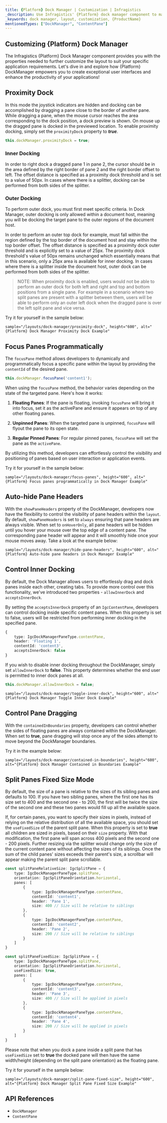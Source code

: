 ```yaml
---
title: {Platform} Dock Manager | Customization | Infragistics
_description: Use Infragistics' {Platform} dock manager component to manage the layout through panes, with the ability to customize it. Check out {ProductName} dock manager tutorials!
_keywords: dock manager, layout, customization, {ProductName}
mentionedTypes: ["DockManager", "ContentPane"]
---
```


## Customizing {Platform} Dock Manager

The Infragistics {Platform} Dock Manager component provides you with the properties needed to further customize the layout to suit your specific application requirements.
Let's dive in and explore how {Platform} DockManager empowers you to create exceptional user interfaces and enhance the productivity of your applications!

<div class="divider--half"></div>

## Proximity Dock

In this mode the joystick indicators are hidden and docking can be accomplished by dragging a pane close to the border of another pane. While dragging a pane, when the mouse cursor reaches the area corresponding to the dock position, a dock preview is shown. On mouse up the dragged pane is docked in the previewed location. To enable proximity docking, simply set the `proximityDock` property to ***true***.

```ts
this.dockManager.proximityDock = true;
```

### Inner Docking

In order to right dock a dragged pane 1 in pane 2, the cursor should be in the area defined by the right border of pane 2 and the right border offset to left. The offset distance is specified as a proximity dock threshold and is set to a value of 50px. In cases where there is a splitter, docking can be performed from both sides of the splitter.

### Outer Docking
To perform outer dock, you must first meet specific criteria. In Dock Manager, outer docking is only allowed within a document host, meaning you will be docking the target pane to the outer regions of the document host.

In order to perform an outer top dock for example, must fall within the region defined by the top border of the document host and stay within the top border offset. The offset distance is specified as a proximity dock outer threshold and is explicitly set to a value of 25px. The proximity dock threshold's value of 50px remains unchanged which essentially means that in this scenario, only a 25px area is available for inner docking. In cases where there is a splitter inside the document host, outer dock can be performed from both sides of the splitter.

> NOTE: When proximity dock is enabled, users would not be able to perform an outer dock for both left and right and top and bottom positions from a single pane. For example in a scenario where two split panes are present with a splitter between them, users will be able to perform only an outer left dock when the dragged pane is over the left split pane and vice versa.

Try it for yourself in the sample below:

`sample="/layouts/dock-manager/proximity-dock", height="600", alt="{Platform} Dock Manager Proximity Dock Example"`

## Focus Panes Programmatically

The `focusPane` method allows developers to dynamically and programmatically focus a specific pane within the layout by providing the `contentId` of the desired pane.

```ts
this.dockManager.focusPane('content1');
```

When using the `focusPane` method, the behavior varies depending on the state of the targeted pane. Here's how it works:

1. **Floating Panes**: If the pane is floating, invoking `focusPane` will bring it into focus, set it as the activePane and ensure it appears on top of any other floating panes.

2. **Unpinned Panes**: When the targeted pane is unpinned, `focusPane` will flyout the pane to its open state.

3. **Regular Pinned Panes**: For regular pinned panes, `focusPane` will set the pane as the `activePane`.


By utilizing this method, developers can effortlessly control the visibility and positioning of panes based on user interaction or application events.

Try it for yourself in the sample below:

`sample="/layouts/dock-manager/focus-panes", height="600", alt="{Platform} Focus panes programmatically in Dock Manager Example"`


## Auto-hide Pane Headers

With the `showPaneHeaders` property of the DockManager, developers now have the flexibility to control the visibility of pane headers within the `layout`. By default, `showPaneHeaders` is set to `always` ensuring that pane headers are always visible. When set to `onHoverOnly`, all pane headers will be hidden until you hover your mouse over the top edge of a content pane. The corresponding pane header will appear and it will smoothly hide once your mouse moves away. Take a look at the example below: 

`sample="/layouts/dock-manager/hide-pane-headers", height="600", alt="{Platform} Auto-hide pane headers in Dock Manager Example"`

## Control Inner Docking
By default, the Dock Manager allows users to effortlessly drag and dock panes inside each other, creating tabs. To provide more control over this functionality, we've introduced two properties - `allowInnerDock` and `acceptsInnerDock`.

By setting the `acceptsInnerDock` property of an `IgcContentPane`, developers can control docking inside specific content panes. When this property is set to false, users will be restricted from performing inner docking in the specified pane.


```ts
{
    type: IgcDockManagerPaneType.contentPane,
    header: 'Floating 1',
    contentId: 'content3',
    acceptsInnerDock: false
}
```

If you wish to disable inner docking throughout the DockManager, simply set `allowInnerDock` to **false**. This property determines whether the end user is permitted to inner dock panes at all.


```ts
this.dockManager.allowInnerDock = false;
```

`sample="/layouts/dock-manager/toggle-inner-dock", height="600", alt="{Platform} Dock Manager Toggle Inner Dock Example"`

## Control Pane Dragging 

With the `containedInBoundaries` property, developers can control whether the sides of floating panes are always contained within the DockManager. When set to **true**, pane dragging will stop once any of the sides attempt to move beyond the DockManager boundaries.


Try it in the example below:

`sample="/layouts/dock-manager/contained-in-boundaries", height="600", alt="{Platform} Dock Manager Contained in Boundaries Example"`

## Split Panes Fixed Size Mode

By default, the size of a pane is relative to the sizes of its sibling panes and defaults to 100. If you have two sibling panes, where the first one has its size set to 400 and the second one - to 200, the first will be twice the size of the second one and these two panes would fill up all the available space.

If, for certain panes, you want to specify their sizes in pixels, instead of relying on the relative distribution of all the available space, you should set the `useFixedSize` of the parent split pane. When this property is set to **true** all children are sized in pixels, based on their `size` property. With that modification, the first pane will span across 400 pixels and the second one - 200 pixels. Further resizing via the splitter would change only the size of the current content pane without affecting the sizes of its siblings. Once the sum of the child panes' sizes exceeds their parent's size, a scrollbar will appear making the parent split pane scrollable.


```ts
const splitPaneRelativeSize: IgcSplitPane = {
    type: IgcDockManagerPaneType.splitPane,
    orientation: IgcSplitPaneOrientation.horizontal,
    panes: [
        {
            type: IgcDockManagerPaneType.contentPane,
            contentId: 'content1',
            header: 'Pane 1',
            size: 400 // Size will be relative to siblings
        },
        {
            type: IgcDockManagerPaneType.contentPane,
            contentId: 'content2',
            header: 'Pane 2',
            size: 200 // Size will be relative to siblings
        }
    ]
}

const splitPaneFixedSize: IgcSplitPane = {
    type: IgcDockManagerPaneType.splitPane,
    orientation: IgcSplitPaneOrientation.horizontal,
    useFixedSize: true,
    panes: [
        {
            type: IgcDockManagerPaneType.contentPane,
            contentId: 'content3',
            header: 'Pane 3',
            size: 400 // Size will be applied in pixels
        },
        {
            type: IgcDockManagerPaneType.contentPane,
            contentId: 'content4',
            header: 'Pane 4',
            size: 200 // Size will be applied in pixels
        }
    ]
}
```

Please note that when you dock a pane inside a split pane that has `useFixedSize` set to **true** the docked pane will then have the same width/height (depending on the split pane orientation) as the floating pane.

Try it for yourself in the sample below:

`sample="/layouts/dock-manager/split-pane-fixed-size", height="600", alt="{Platform} Dock Manager Split Pane Fixed Size Example"`

## API References

 - `DockManager`
 - `ContentPane`
